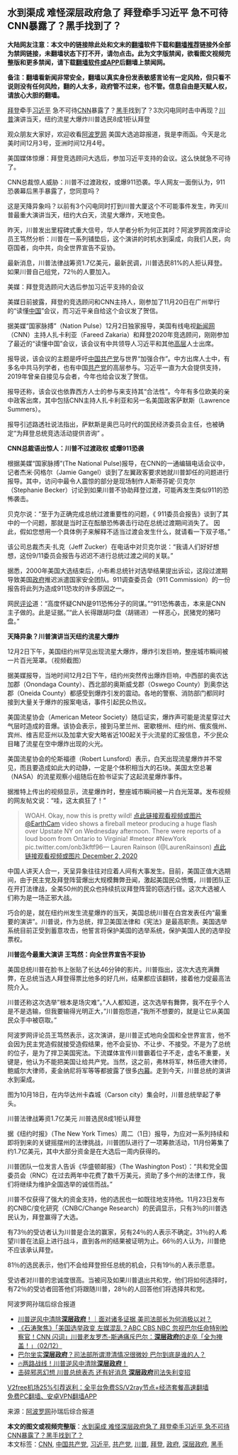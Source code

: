  <h2>水到渠成 难怪深层政府急了 拜登牵手习近平 急不可待 CNN暴露了？黑手找到了？</h2> <p class="notice"><b>大陆网友注意：本文中的链接除此处和文末的<a href="https://github.com/bannedbook/fanqiang" >翻墙</a>软件下载和<a href="https://github.com/killgcd/justmysocks/blob/master/README.md">翻墙推荐</a>链接外全部为禁网链接，未翻墙状态下打不开，请勿点击。此为文字版禁闻，欲看图文视频完整版和更多禁闻，请下载<a href="https://github.com/bannedbook/fanqiang">翻墙软件或APP</a>后翻墙上禁闻网。</p><p>备注：翻墙看新闻非常安全，翻墙以真实身份发表敏感言论有一定风险，但只看不说则没有任何风险，翻的人太多，政府管不过来，也不管。信息自由是天赋人权，请放心大胆的翻墙。</b></p>  <div class="entry"> <p id="summary"><a href="https://www.bannedbook.org/bnews/tag/%e6%8b%9c%e7%99%bb/" class="st_tag internal_tag" rel="tag" title="标签 拜登 下的日志">拜登</a>牵手<a href="https://www.bannedbook.org/bnews/tag/%e4%b9%a0%e8%bf%91%e5%b9%b3/" class="st_tag internal_tag" rel="tag" title="标签 习近平 下的日志">习近平</a> 急不可待<a href="https://www.bannedbook.org/bnews/tag/cnn/" class="st_tag internal_tag" rel="tag" title="标签 CNN 下的日志">CNN</a>暴露了？<a href="https://www.bannedbook.org/bnews/tag/%E9%BB%91%E6%89%8B/" class="st_tag internal_tag" rel="tag" title="标签 黑手 下的日志">黑手</a>找到了？3次闪电同时击中再现？<a href="https://www.bannedbook.org/bnews/tag/%e5%b7%9d%e6%99%ae/" class="st_tag internal_tag" rel="tag" title="标签 川普 下的日志">川普</a>演讲当天，纽约流星大爆炸川普选民8成1拒认拜登</p> <p>观众朋友大家好，欢迎收看<span class='wp_keywordlink_affiliate'><a href="https://www.aboluowang.com/" title="阿波罗网" target="_blank">阿波罗网</a></span> 美国大选追踪报道，我是李雨函。今天是北美时间12月3号，亚洲时间12月4号。</p> <p>美国媒体惊爆：拜登竞选顾问大选后，参加习近平支持的会议。这么快就急不可待了。</p> <p>CNN总裁惊人威胁：川普不过渡政权，或爆911恐袭。华人网友一面倒认为，911恐袭幕后黑手暴露了，您同意吗？</p> <p>这是天降异象吗？以前有3个闪电同时打到川普大厦这个不可能事件发生，昨天川普最重大演讲当天，纽约大白天，流星大爆炸，天地变色。</p> <p>昨天，川普发出里程碑式重大信号，华人学者分析为何正其时？阿波罗网首席评论员王笃然分析：川普在一系列铺垫后，这个演讲的时机水到渠成，向我们人民，向窃国者，向中共，向全世界宣告不妥协。</p> <p>最新消息，川普法律战筹资1.7亿美元，最新民调，川普选民81%的人拒认拜登。如果川普自己组党，72％的人要加入。</p> <p>美媒：拜登竞选顾问大选后参加习近平支持的会议</p> <p>美媒日前披露，拜登的竞选顾问和CNN主持人，刚参加了11月20日在广州举行的“读懂<span class='wp_keywordlink_affiliate'><a href="https://www.bannedbook.org/" title="中国" target="_blank">中国</a></span>”会议，而习近平亲自给这个会议发了贺信。</p> <p>据美媒“国家脉搏”（Nation Pulse）12月2日独家报导，美国有线电视<span class='wp_keywordlink_affiliate'><a href="https://www.bannedbook.org/" title="新闻网">新闻网</a></span>（CNN）主持人扎卡利亚（Fareed Zakaria）和拜登2020年竞选顾问，刚刚参加了最近的“读懂中国”会议，该会议有中共领导人习近平和其他<span class='wp_keywordlink_affiliate'><a href="https://www.bannedbook.org/bnews/ccpdope/" title="中共高层内幕" target="_blank">高层</a></span>人士出席。</p> <p>报导说，该会议的主题是呼吁<a href="https://www.bannedbook.org/bnews/tag/%e4%b8%ad%e5%9b%bd%e5%85%b1%e4%ba%a7%e5%85%9a/" class="st_tag internal_tag" rel="tag" title="标签 中国共产党 下的日志">中国共产党</a>与世界“加强合作”。中方出席人士中，有多名中共马列学者，也有中国<a href="https://www.bannedbook.org/bnews/tag/%e5%85%b1%e4%ba%a7%e5%85%9a/" class="st_tag internal_tag" rel="tag" title="标签 共产党 下的日志">共产党</a>的高层参与。习近平一直为大会提供支持，2019年曾亲自接见与会者，今年也给会议发了贺信。</p>  <p>报导还称，该会议也依靠西方人士的参与来支持其“合法性”。今年有多位欧美的亲中政客出席，其中包括CNN主持人扎卡利亚和另一名美国政客萨默斯（Lawrence Summers）。</p> <p>报导引述路透社说法指出，萨默斯是奥巴马时代的国民经济委员会主任，也被确定“为拜登总统竞选活动提供咨询” 。</p> <p><strong>CNN总裁语出惊人：川普不过渡政权 或爆911恐袭</strong></p> <p>根据美媒“国家脉搏”(The National Pulse)报导，在CNN的一通编辑电话会议中，记者杰米·冈格尔（Jamie Gangel）谈到了左翼政客要求她就川普卸任的问题进行报导。其中，访问中最令人震惊的部分是现场制作人斯蒂芬妮·贝克尔（Stephanie Becker）讨论到如果川普不协助拜登过渡，可能再发生类似911的恐怖袭击。</p> <p>贝克尔说：“至于为正确完成总统过渡重要性的问题，《 911委员会报告》谈到了其中的一个问题，那就是当时正在酝酿恐怖袭击行动在总统过渡期间消失了。 因此，假如您想用一个具体例子来解释不适当过渡会发生什么，就请看一下双子塔。”</p> <p>该公司总裁杰夫·扎克（Jeff Zucker）在电话中对贝克尔说：“我请人们好好想想，这份9/11委员会报告与迟迟不进行总统过渡之间的关联。”</p> <p>据悉，2000年美国大选结束后，小布希总统针对选举结果提出诉讼，这段过渡期导致美国<a href="https://www.bannedbook.org/bnews/tag/%e6%94%bf%e5%ba%9c/" class="st_tag internal_tag" rel="tag" title="标签 政府 下的日志">政府</a>推迟派遣国家安全团队。911调查委员会（911 Commission）的一份报告将此列为造成911恐攻的许多原因之一。</p> <p>网民<span class='wp_keywordlink_affiliate'><a href="https://www.bannedbook.org/bnews/comments/" title="新闻评论" target="_blank">评论</a></span>道：“高度怀疑CNN是911恐怖分子的同谋。”“911恐怖袭击，本来是CNN主子做的。此是证据。”“此人长得跟胡叼盘（胡锡进）一样恶心，民猪党的猪叼盘。”</p> <p><strong>天降异象？川普演讲当天纽约流星大爆炸</strong></p> <p>12月2日下午，美国纽约州罕见出现流星大爆炸，爆炸引发巨响，整座城市瞬间被一片百光笼罩。（视频截图）</p> <p>据美媒报导，当地时间12月2日下午，纽约州突然传出爆炸巨响，中西部的奥农达加郡（Onondaga County）、西北部的奥斯威戈郡（Oswego County）到奥奈达郡（Oneida County）都感受到爆炸引发的震动。各地的警察、消防部门都同时接到大量关于爆炸的报案电话，事件引起民众热议。</p>  <p>美国流星协会（American Meteor Society）随后证实，爆炸声可能是流星穿过大气层时造成的音爆。该协会表示，接到马里兰州、密歇根州、纽约州、俄亥俄州、宾州、维吉尼亚州以及加拿大安大略省近100起关于火流星的汇报信息，不少民众目睹了流星在空中爆炸出现的火光。</p> <p>美国流星协会的伦斯福德（Robert Lunsford）表示，白天出现流星爆炸并不常见，而且要造成如此大的动静，一定是个体积相当大的石块。美国太空总署（NASA）的流星观察小组随后在脸书证实了这起流星爆炸事件。</p> <p>据推特上传出的视频显示，流星爆炸时，整座城市瞬间被一片白光笼罩。发布视频的网友帖文说：“哇，这太疯狂了！”</p> <blockquote><p>WOAH. Okay, now this is pretty wild! <a href="https://twitter.com/EarthCam?ref_src=twsrc%5Etfw">点此链接观看视频或图片 @EarthCam</a> video shows a fireball meteor producing a huge flash over Upstate NY on Wednesday afternoon. There were reports of a loud boom from Ontario to Virginia! #meteor #NewYork pic.twitter.com/onb3kftf96— Lauren Rainson (@LaurenRainson) <a href="https://twitter.com/LaurenRainson/status/1334276120145842179?ref_src=twsrc%5Etfw">点此链接观看视频或图片 December 2, 2020</a></p></blockquote> <p>中国人讲天人合一，天呈异象往往对应着人间有大事发生。目前，美国正值大选期间，由于民主党及拜登阵营爆出大规模舞弊丑闻，激起美国民众愤慨，川普团队正在开打法律战，全美50州的民众也持续抗议拜登阵营的窃选行径。这次大选被人们称为是一场正邪大战。</p> <p>巧合的是，就在纽约州发生流星爆炸的当天，美国总统川普在白宫发表任内“最重要的演讲”。川普说，作为总统，捍卫美国法律和《宪法》是最高职责。美国选举系统目前正受到蓄意攻击，他誓言将保护美国的选举系统，保护美国人民的选举投票权。</p> <p><strong>川普迄今最重大演讲 王笃然：向全世界宣告不妥协</strong></p> <p>美国总统川普在脸书上张贴了长达46分钟的影片。川普指出，这次大选充满舞弊，在总统当选人拜登得票比他多的好几州，结果都应该翻转，接着他力促最高法院介入。</p> <p>川普还称这次选举&#8221;根本是场灾难&#8221;。&#8221;人人都知道，这次选举有舞弊，我不在乎个人是不是选输，但我要输得光明正大，&#8221;川普抱怨道，&#8221;我所不想要的，就是让它从美国民众手中被窃取。&#8221;</p> <p>阿波罗网评论员王笃然表示，这次演讲，是川普正式地向全国和全世界宣言，他不会因为民主党造假就接受造假结果，他不会妥协、不让步、不接受。不是为了总统的位子，是为了捍卫美国宪法。下流媒体宣传川普霸着位子不走，虚名不重要，关键是，他认为不能把美国让给共产党。当然，这之前，弗林将军，林伍德大律师，鲍威尔大律师，麦金纳尼将军等等都披露了很多<span class='wp_keywordlink_affiliate'><a href="https://www.bannedbook.org/bnews/ccpdope/" title="中共高层内幕" target="_blank">内幕</a></span>。走到今天，川普总统的演讲水到渠成。</p> <p></p>  <p></p> <p>图为10月18日，在内华达州卡森城（Carson city）集会时，川普总统举起了拳头。</p> <p>川普法律战筹资1.7亿美元 川普选民8成1拒认拜登 </p> <p>据《纽约时报》（The New York Times）周二（1日）报导，为应对一系列持续和即将到来的关键摇摆州的法律挑战，川普团队进行了一项筹款活动，11月份筹集了约1.7亿美元，其中大部分资金是在大选后一周内获得的。</p> <p>川普团队一位发言人告诉《华盛顿邮报》（The Washington Post）：“共和党全国委员会（RNC）在过去两年中花费了数千万美元，资助了多个州的法律工作，我们将继续为维护全国选举的诚信而战。”</p> <p>川普不仅获得了强大的资金支持，他的选民也一如既往地支持他。11月23日发布的CNBC/变化研究（CNBC/Change Research）的民调显示，只有3％的川普选民认为，拜登赢得了大选。</p> <p>有73％的受访者认为川普是合法的赢家，另有24％的人表示不确定。31％的人希望川普在法庭上进行战斗，直到各州的结果被证明为止。66％的人认为，川普绝不应该承认拜登。</p> <p>81％的选民表示，他们不会给拜登担任总统的机会，只有19％的人表示愿意。</p> <p>受访者对川普的忠诚度很高。当被问及如果川普退出共和党，他们将如何选择时，有72％的受访者回答他们将跟随川普，28％的人回答他们将选择共和党。</p> <p>阿波罗网孙瑞后综合报道</p> <ul class='op-related-articles' title='相关阅读'> <li><a href='https://www.bannedbook.org/bnews/taiwannews/20201203/1441545.html' target='_blank'>川普逆风中清除<b>深层政府</b>！｜面对诸多证据 美司法部长为何消极以对？</a></li> <li><a href='https://www.bannedbook.org/bnews/bannedvideo/20201203/1441338.html' target='_blank'>《石涛聚焦》「美国选举政变 左媒混乱？ABC CBS NBC 忽视巴尔任命特别检察官！CNN 闪词」川普老友罗杰-斯通痛斥巴尔：<b>深层政府</b>的走卒「全为掩盖！」（02/12）</a></li> <li><a href='https://www.bannedbook.org/bnews/cnnews/20201202/1440949.html' target='_blank'>巴尔坐实<b>深层政府</b>？司法部所谓澄清情况很微妙 巴尔到底是谁的人？</a></li> <li><a href='https://www.bannedbook.org/bnews/bannedvideo/20201202/1440945.html' target='_blank'>🔥两路战线！川普逆风中清除<b>深层政府</b>！</a></li> <li><a href='https://www.bannedbook.org/bnews/topimagenews/20201202/1440468.html' target='_blank'>击碎邪恶幻想 川普总统表态 还有好消息 <b>深层政府</b>司法失利变招</a></li> </ul> <p class="texttj"> <a href="https://github.com/bannedbook/fanqiang/wiki/V2ray%E6%9C%BA%E5%9C%BA" target="_blank">V2free机场25%引荐返利：全平台免费SS/V2ray节点+经济套餐高速翻墙</a><br/> <a href="https://github.com/bannedbook/fanqiang/wiki/%E7%A6%81%E9%97%BB%E7%BD%91%E5%AE%89%E5%8D%93%E7%BF%BB%E5%A2%99%E6%96%B0%E9%97%BBAPP" target="_blank">免费PC翻墙、安卓VPN翻墙APP</a></p><p> 来源：<a href="https://www.aboluowang.com/2020/1204/1530193.html" target="_blank">阿波罗网</a>孙瑞后综合报道 </p> <a name='sharetosocial'></a>       <div><b>本文的图文或视频完整版</b>：<a href='https://www.bannedbook.org/bnews/topimagenews/20201204/1441718.html'>水到渠成 难怪深层政府急了 拜登牵手习近平 急不可待 CNN暴露了？黑手找到了？</a></div>  </div><!--END ENTRY--> <div class="postfooter"> <div>本文标签：<a href="https://www.bannedbook.org/bnews/tag/cnn/" rel="tag">CNN</a>, <a href="https://www.bannedbook.org/bnews/tag/%e4%b8%ad%e5%9b%bd%e5%85%b1%e4%ba%a7%e5%85%9a/" rel="tag">中国共产党</a>, <a href="https://www.bannedbook.org/bnews/tag/%e4%b9%a0%e8%bf%91%e5%b9%b3/" rel="tag">习近平</a>, <a href="https://www.bannedbook.org/bnews/tag/%e5%85%b1%e4%ba%a7%e5%85%9a/" rel="tag">共产党</a>, <a href="https://www.bannedbook.org/bnews/tag/%e5%b7%9d%e6%99%ae/" rel="tag">川普</a>, <a href="https://www.bannedbook.org/bnews/tag/%e6%8b%9c%e7%99%bb/" rel="tag">拜登</a>, <a href="https://www.bannedbook.org/bnews/tag/%e6%94%bf%e5%ba%9c/" rel="tag">政府</a>, <a href="https://www.bannedbook.org/bnews/tag/%E6%B7%B1%E5%B1%82%E6%94%BF%E5%BA%9C/" rel="tag">深层政府</a>, <a href="https://www.bannedbook.org/bnews/tag/%E9%BB%91%E6%89%8B/" rel="tag">黑手</a></div>  </div><!--END POSTFOOTER--> 